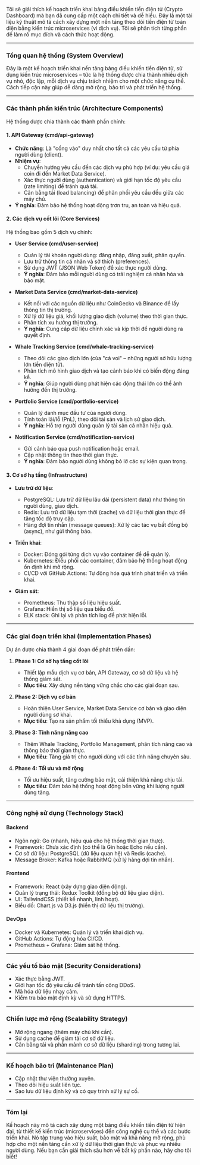Tôi sẽ giải thích kế hoạch triển khai bảng điều khiển tiền điện tử (Crypto Dashboard) mà bạn đã cung cấp một cách chi tiết và dễ hiểu. Đây là một tài liệu kỹ thuật mô tả cách xây dựng một nền tảng theo dõi tiền điện tử toàn diện bằng kiến trúc microservices (vi dịch vụ). Tôi sẽ phân tích từng phần để làm rõ mục đích và cách thức hoạt động.

---

### **Tổng quan hệ thống (System Overview)**

Đây là một kế hoạch triển khai nền tảng bảng điều khiển tiền điện tử, sử dụng kiến trúc microservices – tức là hệ thống được chia thành nhiều dịch vụ nhỏ, độc lập, mỗi dịch vụ chịu trách nhiệm cho một chức năng cụ thể. Cách tiếp cận này giúp dễ dàng mở rộng, bảo trì và phát triển hệ thống.

---

### **Các thành phần kiến trúc (Architecture Components)**

Hệ thống được chia thành các thành phần chính:

#### **1. API Gateway (cmd/api-gateway)**

- **Chức năng**: Là "cổng vào" duy nhất cho tất cả các yêu cầu từ phía người dùng (client).
- **Nhiệm vụ**:
  - Chuyển hướng yêu cầu đến các dịch vụ phù hợp (ví dụ: yêu cầu giá coin đi đến Market Data Service).
  - Xác thực người dùng (authentication) và giới hạn tốc độ yêu cầu (rate limiting) để tránh quá tải.
  - Cân bằng tải (load balancing) để phân phối yêu cầu đều giữa các máy chủ.
- **Ý nghĩa**: Đảm bảo hệ thống hoạt động trơn tru, an toàn và hiệu quả.

#### **2. Các dịch vụ cốt lõi (Core Services)**

Hệ thống bao gồm 5 dịch vụ chính:

- **User Service (cmd/user-service)**

  - Quản lý tài khoản người dùng: đăng nhập, đăng xuất, phân quyền.
  - Lưu trữ thông tin cá nhân và sở thích (preferences).
  - Sử dụng JWT (JSON Web Token) để xác thực người dùng.
  - **Ý nghĩa**: Đảm bảo mỗi người dùng có trải nghiệm cá nhân hóa và bảo mật.

- **Market Data Service (cmd/market-data-service)**

  - Kết nối với các nguồn dữ liệu như CoinGecko và Binance để lấy thông tin thị trường.
  - Xử lý dữ liệu giá, khối lượng giao dịch (volume) theo thời gian thực.
  - Phân tích xu hướng thị trường.
  - **Ý nghĩa**: Cung cấp dữ liệu chính xác và kịp thời để người dùng ra quyết định.

- **Whale Tracking Service (cmd/whale-tracking-service)**

  - Theo dõi các giao dịch lớn (của "cá voi" – những người sở hữu lượng lớn tiền điện tử).
  - Phân tích mô hình giao dịch và tạo cảnh báo khi có biến động đáng kể.
  - **Ý nghĩa**: Giúp người dùng phát hiện các động thái lớn có thể ảnh hưởng đến thị trường.

- **Portfolio Service (cmd/portfolio-service)**

  - Quản lý danh mục đầu tư của người dùng.
  - Tính toán lãi/lỗ (PnL), theo dõi tài sản và lịch sử giao dịch.
  - **Ý nghĩa**: Hỗ trợ người dùng quản lý tài sản cá nhân hiệu quả.

- **Notification Service (cmd/notification-service)**
  - Gửi cảnh báo qua push notification hoặc email.
  - Cập nhật thông tin theo thời gian thực.
  - **Ý nghĩa**: Đảm bảo người dùng không bỏ lỡ các sự kiện quan trọng.

#### **3. Cơ sở hạ tầng (Infrastructure)**

- **Lưu trữ dữ liệu**:

  - PostgreSQL: Lưu trữ dữ liệu lâu dài (persistent data) như thông tin người dùng, giao dịch.
  - Redis: Lưu trữ dữ liệu tạm thời (cache) và dữ liệu thời gian thực để tăng tốc độ truy cập.
  - Hàng đợi tin nhắn (message queues): Xử lý các tác vụ bất đồng bộ (async), như gửi thông báo.

- **Triển khai**:

  - Docker: Đóng gói từng dịch vụ vào container để dễ quản lý.
  - Kubernetes: Điều phối các container, đảm bảo hệ thống hoạt động ổn định khi mở rộng.
  - CI/CD với GitHub Actions: Tự động hóa quá trình phát triển và triển khai.

- **Giám sát**:
  - Prometheus: Thu thập số liệu hiệu suất.
  - Grafana: Hiển thị số liệu qua biểu đồ.
  - ELK stack: Ghi lại và phân tích log để phát hiện lỗi.

---

### **Các giai đoạn triển khai (Implementation Phases)**

Dự án được chia thành 4 giai đoạn để phát triển dần:

1. **Phase 1: Cơ sở hạ tầng cốt lõi**

   - Thiết lập mẫu dịch vụ cơ bản, API Gateway, cơ sở dữ liệu và hệ thống giám sát.
   - **Mục tiêu**: Xây dựng nền tảng vững chắc cho các giai đoạn sau.

2. **Phase 2: Dịch vụ cơ bản**

   - Hoàn thiện User Service, Market Data Service cơ bản và giao diện người dùng sơ khai.
   - **Mục tiêu**: Tạo ra sản phẩm tối thiểu khả dụng (MVP).

3. **Phase 3: Tính năng nâng cao**

   - Thêm Whale Tracking, Portfolio Management, phân tích nâng cao và thông báo thời gian thực.
   - **Mục tiêu**: Tăng giá trị cho người dùng với các tính năng chuyên sâu.

4. **Phase 4: Tối ưu và mở rộng**
   - Tối ưu hiệu suất, tăng cường bảo mật, cải thiện khả năng chịu tải.
   - **Mục tiêu**: Đảm bảo hệ thống hoạt động bền vững khi lượng người dùng tăng.

---

### **Công nghệ sử dụng (Technology Stack)**

#### **Backend**

- Ngôn ngữ: Go (nhanh, hiệu quả cho hệ thống thời gian thực).
- Framework: Chưa xác định (có thể là Gin hoặc Echo nếu cần).
- Cơ sở dữ liệu: PostgreSQL (dữ liệu quan hệ) và Redis (cache).
- Message Broker: Kafka hoặc RabbitMQ (xử lý hàng đợi tin nhắn).

#### **Frontend**

- Framework: React (xây dựng giao diện động).
- Quản lý trạng thái: Redux Toolkit (đồng bộ dữ liệu giao diện).
- UI: TailwindCSS (thiết kế nhanh, linh hoạt).
- Biểu đồ: Chart.js và D3.js (hiển thị dữ liệu thị trường).

#### **DevOps**

- Docker và Kubernetes: Quản lý và triển khai dịch vụ.
- GitHub Actions: Tự động hóa CI/CD.
- Prometheus + Grafana: Giám sát hệ thống.

---

### **Các yếu tố bảo mật (Security Considerations)**

- Xác thực bằng JWT.
- Giới hạn tốc độ yêu cầu để tránh tấn công DDoS.
- Mã hóa dữ liệu nhạy cảm.
- Kiểm tra bảo mật định kỳ và sử dụng HTTPS.

---

### **Chiến lược mở rộng (Scalability Strategy)**

- Mở rộng ngang (thêm máy chủ khi cần).
- Sử dụng cache để giảm tải cơ sở dữ liệu.
- Cân bằng tải và phân mảnh cơ sở dữ liệu (sharding) trong tương lai.

---

### **Kế hoạch bảo trì (Maintenance Plan)**

- Cập nhật thư viện thường xuyên.
- Theo dõi hiệu suất liên tục.
- Sao lưu dữ liệu định kỳ và có quy trình xử lý sự cố.

---

### **Tóm lại**

Kế hoạch này mô tả cách xây dựng một bảng điều khiển tiền điện tử hiện đại, từ thiết kế kiến trúc (microservices) đến công nghệ cụ thể và các bước triển khai. Nó tập trung vào hiệu suất, bảo mật và khả năng mở rộng, phù hợp cho một nền tảng cần xử lý dữ liệu thời gian thực và phục vụ nhiều người dùng. Nếu bạn cần giải thích sâu hơn về bất kỳ phần nào, hãy cho tôi biết!
